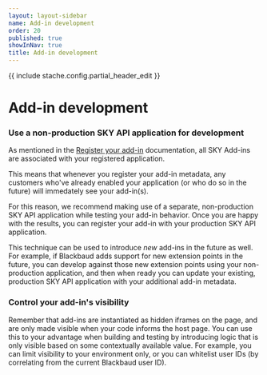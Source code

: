 ```yaml
---
layout: layout-sidebar
name: Add-in development
order: 20
published: true
showInNav: true
title: Add-in development
---
```

{{ include stache.config.partial_header_edit }}

# Add-in development

### Use a non-production SKY API application for development

As mentioned in the <a href="/docs/addins/get-started/createaddin#register-your-add-in">Register your add-in</a> documentation, all SKY Add-ins are associated with your registered application.

This means that whenever you register your add-in metadata, any customers who've already enabled your application (or who do so in the future) will immedately see your add-in(s).

For this reason, we recommend making use of a separate, non-production SKY API application while testing your add-in behavior.  Once you are happy with the results, you can register your add-in with your production SKY API application.

This technique can be used to introduce *new* add-ins in the future as well.  For example, if Blackbaud adds support for new extension points in the future, you can develop against those new extension points using your non-production application, and then when ready you can update your existing, production SKY API application with your additional add-in metadata.

### Control your add-in's visibility

Remember that add-ins are instantiated as hidden iframes on the page, and are only made visible when your code informs the host page.  You can use this to your advantage when building and testing by introducing logic that is only visible based on some contextually available value.  For example, you can limit visibility to your environment only, or you can whitelist user IDs (by correlating from the current Blackbaud user ID).